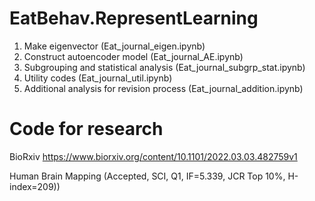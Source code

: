 # EatBehav.RepresentLearning

1. Make eigenvector (Eat_journal_eigen.ipynb)
2. Construct autoencoder model (Eat_journal_AE.ipynb)
3. Subgrouping and statistical analysis (Eat_journal_subgrp_stat.ipynb)
4. Utility codes (Eat_journal_util.ipynb)
5. Additional analysis for revision process (Eat_journal_addition.ipynb)

# Code for research
BioRxiv
https://www.biorxiv.org/content/10.1101/2022.03.03.482759v1

Human Brain Mapping (Accepted, SCI, Q1, IF=5.339, JCR Top 10%, H-index=209))

